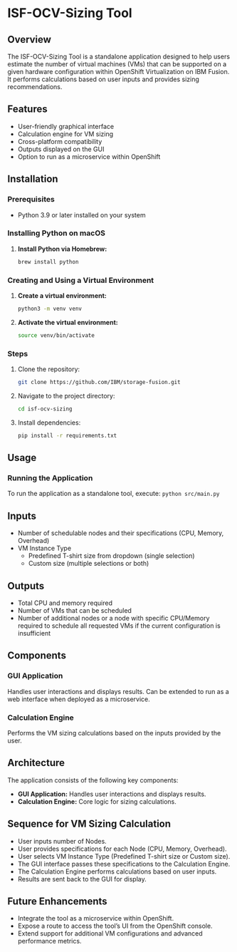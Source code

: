 # ISF-OCV-Sizing Tool

## Overview
The ISF-OCV-Sizing Tool is a standalone application designed to help users estimate the number of virtual machines (VMs) that can be supported on a given hardware configuration within OpenShift Virtualization on IBM Fusion. It performs calculations based on user inputs and provides sizing recommendations.

## Features
- User-friendly graphical interface
- Calculation engine for VM sizing
- Cross-platform compatibility
- Outputs displayed on the GUI
- Option to run as a microservice within OpenShift

## Installation
### Prerequisites
- Python 3.9 or later installed on your system

### Installing Python on macOS
1. **Install Python via Homebrew:**
    ```sh
    brew install python
    ```

### Creating and Using a Virtual Environment
1. **Create a virtual environment:**
    ```sh
    python3 -m venv venv
    ```

2. **Activate the virtual environment:**
    ```sh
    source venv/bin/activate
    ```

### Steps
1. Clone the repository:
    ```sh
    git clone https://github.com/IBM/storage-fusion.git
    ```
2. Navigate to the project directory:
    ```sh
    cd isf-ocv-sizing
    ```
3. Install dependencies:
    ```sh
    pip install -r requirements.txt
    ```

## Usage
### Running the Application
To run the application as a standalone tool, execute:
    ```
python src/main.py
    ```

## Inputs
- Number of schedulable nodes and their specifications (CPU, Memory, Overhead)
- VM Instance Type
  - Predefined T-shirt size from dropdown (single selection)
  - Custom size (multiple selections or both)

## Outputs
- Total CPU and memory required
- Number of VMs that can be scheduled
- Number of additional nodes or a node with specific CPU/Memory required to schedule all requested VMs if the current configuration is insufficient

## Components
### GUI Application
Handles user interactions and displays results. Can be extended to run as a web interface when deployed as a microservice.

### Calculation Engine
Performs the VM sizing calculations based on the inputs provided by the user.

## Architecture
The application consists of the following key components:
- **GUI Application:** Handles user interactions and displays results.
- **Calculation Engine:** Core logic for sizing calculations.


## Sequence for VM Sizing Calculation
- User inputs number of Nodes.
- User provides specifications for each Node (CPU, Memory, Overhead).
- User selects VM Instance Type (Predefined T-shirt size or Custom size).
- The GUI interface passes these specifications to the Calculation Engine.
- The Calculation Engine performs calculations based on user inputs.
- Results are sent back to the GUI for display.


## Future Enhancements
- Integrate the tool as a microservice within OpenShift.
- Expose a route to access the tool’s UI from the OpenShift console.
- Extend support for additional VM configurations and advanced performance metrics.

